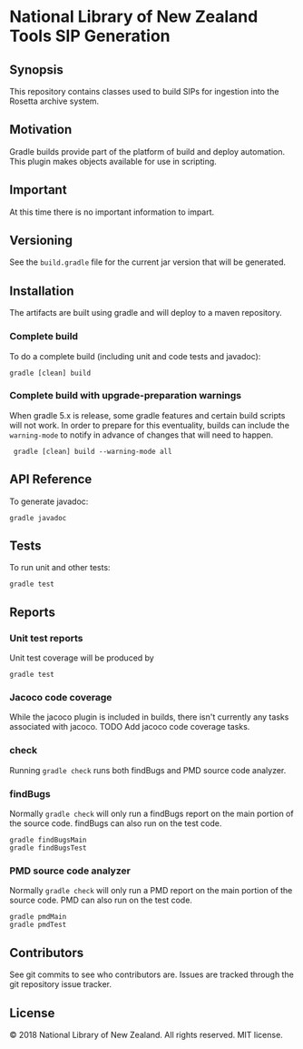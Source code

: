 # National Library of New Zealand Tools SIP Generation

## Synopsis

This repository contains classes used to build SIPs for ingestion into the Rosetta archive system.

## Motivation

Gradle builds provide part of the platform of build and deploy automation. This plugin makes objects available for
use in scripting.

## Important

At this time there is no important information to impart.

## Versioning

See the `build.gradle` file for the current jar version that will be generated.

## Installation

The artifacts are built using gradle and will deploy to a maven repository.

### Complete build
To do a complete build (including unit and code tests and javadoc):
```
gradle [clean] build
```

### Complete build with upgrade-preparation warnings
When gradle 5.x is release, some gradle features and certain build scripts will not work. In order to prepare for
this eventuality, builds can include the `warning-mode` to notify in advance of changes that will need to happen.
```
 gradle [clean] build --warning-mode all
```

## API Reference

To generate javadoc:
```
gradle javadoc
```

## Tests

To run unit and other tests:
```
gradle test
```

## Reports

### Unit test reports
Unit test coverage will be produced by
```
gradle test
```

### Jacoco code coverage
While the jacoco plugin is included in builds, there isn't currently any tasks associated with jacoco.
TODO Add jacoco code coverage tasks.

### check
Running `gradle check` runs both findBugs and PMD source code analyzer.

### findBugs
Normally `gradle check` will only run a findBugs report on the main portion of the source code. findBugs can also run on the test code.
```
gradle findBugsMain
gradle findBugsTest
```

### PMD source code analyzer
Normally `gradle check` will only run a PMD report on the main portion of the source code. PMD can also run on the test code.
```
gradle pmdMain
gradle pmdTest
```

## Contributors

See git commits to see who contributors are. Issues are tracked through the git repository issue tracker.

## License

&copy; 2018 National Library of New Zealand. All rights reserved. MIT license.
